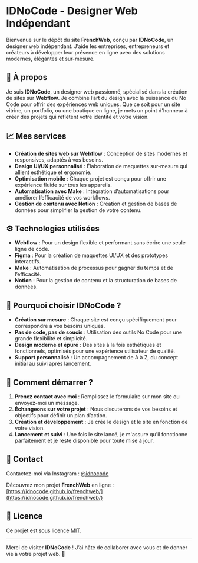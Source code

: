 # IDNoCode - Designer Web Indépendant

Bienvenue sur le dépôt du site **FrenchWeb**, conçu par **IDNoCode**, un designer web indépendant. J’aide les entreprises, entrepreneurs et créateurs à développer leur présence en ligne avec des solutions modernes, élégantes et sur-mesure.

## 🚀 À propos

Je suis **IDNoCode**, un designer web passionné, spécialisé dans la création de sites sur **Webflow**. Je combine l’art du design avec la puissance du No Code pour offrir des expériences web uniques. Que ce soit pour un site vitrine, un portfolio, ou une boutique en ligne, je mets un point d'honneur à créer des projets qui reflètent votre identité et votre vision.

## 📈 Mes services

- **Création de sites web sur Webflow** : Conception de sites modernes et responsives, adaptés à vos besoins.
- **Design UI/UX personnalisé** : Élaboration de maquettes sur-mesure qui allient esthétique et ergonomie.
- **Optimisation mobile** : Chaque projet est conçu pour offrir une expérience fluide sur tous les appareils.
- **Automatisation avec Make** : Intégration d’automatisations pour améliorer l’efficacité de vos workflows.
- **Gestion de contenu avec Notion** : Création et gestion de bases de données pour simplifier la gestion de votre contenu.

## ⚙️ Technologies utilisées

- **Webflow** : Pour un design flexible et performant sans écrire une seule ligne de code.
- **Figma** : Pour la création de maquettes UI/UX et des prototypes interactifs.
- **Make** : Automatisation de processus pour gagner du temps et de l’efficacité.
- **Notion** : Pour la gestion de contenu et la structuration de bases de données.

## 🌟 Pourquoi choisir IDNoCode ?

- **Création sur mesure** : Chaque site est conçu spécifiquement pour correspondre à vos besoins uniques.
- **Pas de code, pas de soucis** : Utilisation des outils No Code pour une grande flexibilité et simplicité.
- **Design moderne et épuré** : Des sites à la fois esthétiques et fonctionnels, optimisés pour une expérience utilisateur de qualité.
- **Support personnalisé** : Un accompagnement de A à Z, du concept initial au suivi après lancement.

## 🎯 Comment démarrer ?

1. **Prenez contact avec moi** : Remplissez le formulaire sur mon site ou envoyez-moi un message.
2. **Échangeons sur votre projet** : Nous discuterons de vos besoins et objectifs pour définir un plan d’action.
3. **Création et développement** : Je crée le design et le site en fonction de votre vision.
4. **Lancement et suivi** : Une fois le site lancé, je m'assure qu'il fonctionne parfaitement et je reste disponible pour toute mise à jour.

## 💬 Contact

Contactez-moi via Instagram : [@idnocode]((https://www.instagram.com/idnocode/))

Découvrez mon projet **FrenchWeb** en ligne :  
[https://idnocode.github.io/frenchweb/](https://idnocode.github.io/frenchweb/)

## 📜 Licence

Ce projet est sous licence [MIT](LICENSE).

---

Merci de visiter **IDNoCode** ! J’ai hâte de collaborer avec vous et de donner vie à votre projet web. 🚀
